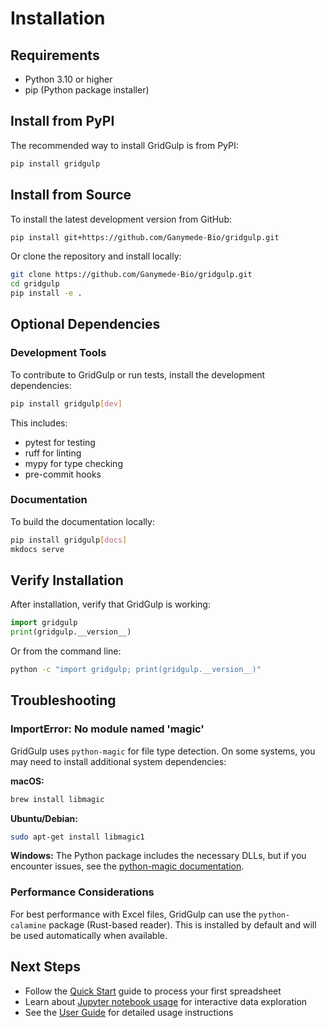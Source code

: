 # Installation

## Requirements

- Python 3.10 or higher
- pip (Python package installer)

## Install from PyPI

The recommended way to install GridGulp is from PyPI:

```bash
pip install gridgulp
```

## Install from Source

To install the latest development version from GitHub:

```bash
pip install git+https://github.com/Ganymede-Bio/gridgulp.git
```

Or clone the repository and install locally:

```bash
git clone https://github.com/Ganymede-Bio/gridgulp.git
cd gridgulp
pip install -e .
```

## Optional Dependencies

### Development Tools

To contribute to GridGulp or run tests, install the development dependencies:

```bash
pip install gridgulp[dev]
```

This includes:
- pytest for testing
- ruff for linting
- mypy for type checking
- pre-commit hooks

### Documentation

To build the documentation locally:

```bash
pip install gridgulp[docs]
mkdocs serve
```

## Verify Installation

After installation, verify that GridGulp is working:

```python
import gridgulp
print(gridgulp.__version__)
```

Or from the command line:

```bash
python -c "import gridgulp; print(gridgulp.__version__)"
```

## Troubleshooting

### ImportError: No module named 'magic'

GridGulp uses `python-magic` for file type detection. On some systems, you may need to install additional system dependencies:

**macOS:**
```bash
brew install libmagic
```

**Ubuntu/Debian:**
```bash
sudo apt-get install libmagic1
```

**Windows:**
The Python package includes the necessary DLLs, but if you encounter issues, see the [python-magic documentation](https://github.com/ahupp/python-magic#installation).

### Performance Considerations

For best performance with Excel files, GridGulp can use the `python-calamine` package (Rust-based reader). This is installed by default and will be used automatically when available.

## Next Steps

- Follow the [Quick Start](quickstart.md) guide to process your first spreadsheet
- Learn about [Jupyter notebook usage](jupyter.md) for interactive data exploration
- See the [User Guide](../user-guide/basic-usage.md) for detailed usage instructions
